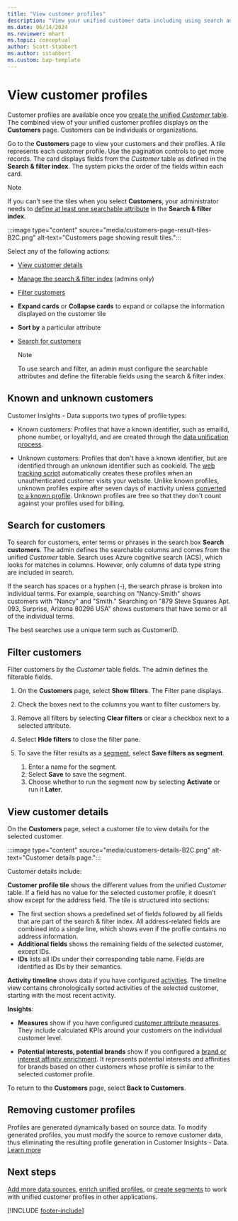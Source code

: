 ```yaml
---
title: "View customer profiles"
description: "View your unified customer data including using search and filter in Dynamics 365 Customer Insights"
ms.date: 06/14/2024
ms.reviewer: mhart
ms.topic: conceptual
author: Scott-Stabbert
ms.author: sstabbert
ms.custom: bap-template
---
```


# View customer profiles

Customer profiles are available once you [create the unified *Customer* table](data-unification.md). The combined view of your unified customer profiles displays on the **Customers** page. Customers can be individuals or organizations.

Go to the **Customers** page to view your customers and their profiles. A tile represents each customer profile. Use the pagination controls to get more records. The card displays fields from the *Customer* table as defined in the **Search & filter index**. The system picks the order of the fields within each card.

> [!NOTE]
> If you can't see the tiles when you select **Customers**, your administrator needs to [define at least one searchable attribute](search-filter-index.md) in the **Search & filter index**.

:::image type="content" source="media/customers-page-result-tiles-B2C.png" alt-text="Customers page showing result tiles.":::

Select any of the following actions:

- [View customer details](#view-customer-details)
- [Manage the search & filter index](search-filter-index.md) (admins only)
- [Filter customers](#filter-customers)
- **Expand cards** or **Collapse cards** to expand or collapse the information displayed on the customer tile
- **Sort by** a particular attribute
- [Search for customers](#search-for-customers)

  > [!NOTE]
  > To use search and filter, an admin must configure the searchable attributes and define the filterable fields using the search & filter index.

## Known and unknown customers

Customer Insights - Data supports two types of profile types:

- Known customers: Profiles that have a known identifier, such as emailId, phone number, or loyaltyId, and are created through the [data unification process](data-unification.md).

- Unknown customers: Profiles that don't have a known identifier, but are identified through an unknown identifier such as cookieId. The [web tracking script](real-time-web-personalization.md) automatically creates these profiles when an unauthenticated customer visits your website. Unlike known profiles, unknown profiles expire after seven days of inactivity unless [converted to a known profile](real-time-web-personalization.md). Unknown profiles are free so that they don't count against your profiles used for billing.

## Search for customers

To search for customers, enter terms or phrases in the search box **Search customers**. The admin defines the searchable columns and comes from the unified *Customer* table. Search uses Azure cognitive search (ACS), which looks for matches in columns. However, only columns of data type string are included in search.

If the search has spaces or a hyphen (-), the search phrase is broken into individual terms. For example, searching on "Nancy-Smith" shows customers with "Nancy" and "Smith." Searching on "879 Steve Squares Apt. 093, Surprise, Arizona 80296 USA" shows customers that have some or all of the individual terms.

The best searches use a unique term such as CustomerID.

## Filter customers

Filter customers by the *Customer* table fields. The admin defines the filterable fields.

1. On the **Customers** page, select **Show filters**. The Filter pane displays.

1. Check the boxes next to the columns you want to filter customers by.

1. Remove all filters by selecting **Clear filters** or clear a checkbox next to a selected attribute.

1. Select **Hide filters** to close the filter pane.

1. To save the filter results as a [segment](segments.md), select **Save filters as segment**.
   1. Enter a name for the segment.
   1. Select **Save** to save the segment.
   1. Choose whether to run the segment now by selecting **Activate** or run it **Later**.

## View customer details

On the **Customers** page, select a customer tile to view details for the selected customer.

:::image type="content" source="media/customers-details-B2C.png" alt-text="Customer details page.":::

Customer details include:

**Customer profile tile** shows the different values from the unified *Customer* table. If a field has no value for the selected customer profile, it doesn't show except for the address field. The tile is structured into sections:

- The first section shows a predefined set of fields followed by all fields that are part of the search & filter index. All address-related fields are combined into a single line, which shows even if the profile contains no address information.
- **Additional fields** shows the remaining fields of the selected customer, except IDs.
- **IDs** lists all IDs under their corresponding table name. Fields are identified as IDs by their semantics.

**Activity timeline** shows data if you have configured [activities](activities.md). The timeline view contains chronologically sorted activities of the selected customer, starting with the most recent activity.

**Insights**:

- **Measures** show if you have configured [customer attribute measures](measures.md). They include calculated KPIs around your customers on the individual customer level.

- **Potential interests, potential brands** show if you configured a [brand or interest affinity enrichment](enrichment-microsoft.md). It represents potential interests and affinities for brands based on other customers whose profile is similar to the selected customer profile.

To return to the **Customers** page, select **Back to Customers**.

## Removing customer profiles

Profiles are generated dynamically based on source data. To modify generated profiles, you must modify the source to remove customer data, thus eliminating the resulting profile generation in Customer Insights - Data. [Learn more](dsr-rights-requests.md) 

## Next steps

[Add more data sources](data-sources.md), [enrich unified profiles](enrichment-manage.md), or [create segments](segments.md) to work with unified customer profiles in other applications.

[!INCLUDE [footer-include](includes/footer-banner.md)]
